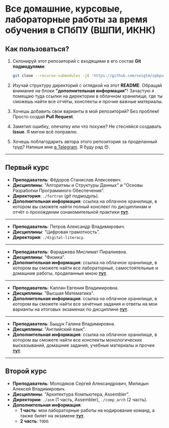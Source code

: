# Все домашние, курсовые, лабораторные работы за время обучения в СПбПУ (ВШПИ, ИКНК)

## Как пользоваться?

1. Склонируй этот репозиторий с входящими в его состав **Git подмодулями**:

   ```bash
   git clone --recurse-submodules -j8 'https://github.com/seigtm/spbpu.git'
   ```

2. Изучай структуру директорий с оглядкой на этот **README**. Обращай внимание на блоки
   **"дополнительная информация"**! Зачастую я помещаю туда ссылки на директории в облачном
   хранилище, где ты сможешь найти все отчёты, конспекты и прочие важные материалы.

3. Хочешь добавить свои варианты в мой репозиторий? Без проблем! Просто создай **Pull Request**.

4. Заметил ошибку, опечатку или что похуже? Не стесняйся создавать **Issue**. Я мигом всё поправлю.

5. Хочешь поблагодарить автора этого репозитория за проделанный труд? Напиши мне
   [в Telegram](https://t.me/seigtm). Я буду рад 😍.

---

## Первый курс

- **Преподаватель**: Фёдоров Станислав Алексеевич.
- **Дисциплины**: "Алгоритмы и Структуры Данных" и "Основы Разработки Программного Обеспечения".
- **Директория**: `./fortran` (_git подмодуль_).
- **Дополнительная информация**: ссылка на облачное хранилище, в котором вы сможете найти полный
  конспект по дисциплинам и отчёт о прохождении ознакомительной практики
  [**тут**](https://disk.yandex.ru/d/d_FjEDZML8BiAA).

---

- **Преподаватель**: Петров Александр Владимирович.
- **Дисциплины**: "Цифровая грамотность".
- **Директория**: `./digital-literacy`.

---

- **Преподаватель**: Фараджева Мислимат Пиралиевна.
- **Дисциплины**: "Физика".
- **Дополнительная информация**: ссылка на облачное хранилище, в котором вы сможете найти все
  лабораторные, самостоятельные и домашние работы, проделанные мною
  [**тут**](https://disk.yandex.ru/d/sLJBtexsmalnfQ).

---

- **Преподаватель**: Каплан Евгения Владимировна.
- **Дисциплины**: "Высшая Математика".
- **Дополнительная информация**: ссылка на облачное хранилище, в котором вы сможете найти все
  зачётные задания и ответы на мои варианты на итоговых экзаменах по дисциплине
  [**тут**](https://disk.yandex.ru/d/El7JVzxFzyk2tg).

---

- **Преподаватель**: Быщук Галина Владимировна.
- **Дисциплины**: "Английский язык".
- **Дополнительная информация**: ссылка на облачное хранилище, в котором вы сможете найти все
  конспекты монологических высказываний, домашние задания, учебные материалы и прочее
  [**тут**](https://disk.yandex.ru/d/cvIl27gYy4FSlA).

---

## Второй курс

- **Преподаватель**: Молодяков Сергей Александрович, Милицын Алексей Владимирович.
- **Дисциплины**: "Архитектура Компьютера, Assembler".
- **Директории**: `./asm` (1 часть, Assembler), `./comp_arch` (2 часть).
- **Дополнительная информация**:
  - **1 часть**: мои лабораторные работы на кодирование команд, а также билет на экзамене
    [**тут**](https://disk.yandex.ru/d/Eu0Khtak1xoHDw).
  - **2 часть**: `TODO`.
